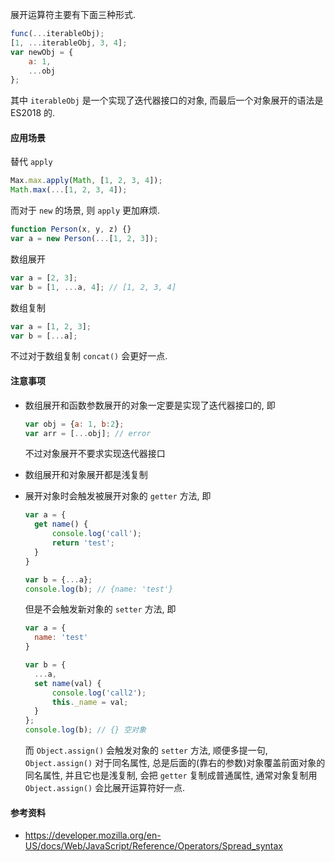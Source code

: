 展开运算符主要有下面三种形式.

```javascript
func(...iterableObj);
[1, ...iterableObj, 3, 4];
var newObj = {
    a: 1,
    ...obj
};
```

其中 `iterableObj` 是一个实现了迭代器接口的对象, 而最后一个对象展开的语法是 ES2018 的.



#### 应用场景

替代 `apply`

```javascript
Max.max.apply(Math, [1, 2, 3, 4]);
Math.max(...[1, 2, 3, 4]);
```

而对于 `new` 的场景, 则 `apply` 更加麻烦.

```javascript
function Person(x, y, z) {}
var a = new Person(...[1, 2, 3]);
```

数组展开

```javascript
var a = [2, 3];
var b = [1, ...a, 4]; // [1, 2, 3, 4]
```

数组复制

```javascript
var a = [1, 2, 3];
var b = [...a];
```

不过对于数组复制 `concat()` 会更好一点.



#### 注意事项

* 数组展开和函数参数展开的对象一定要是实现了迭代器接口的, 即

  ```javascript
  var obj = {a: 1, b:2};
  var arr = [...obj]; // error
  ```

  不过对象展开不要求实现迭代器接口

* 数组展开和对象展开都是浅复制

* 展开对象时会触发被展开对象的 `getter` 方法, 即

  ```javascript
  var a = {
  	get name() {
  		console.log('call');
  		return 'test';
  	}
  }
  
  var b = {...a};
  console.log(b); // {name: 'test'}
  ```

  但是不会触发新对象的 `setter` 方法, 即

  ```javascript
  var a = {
  	name: 'test'
  }
  
  var b = {
  	...a,
  	set name(val) {
  		console.log('call2');
  		this._name = val;
  	}
  };
  console.log(b); // {} 空对象
  ```

  而 `Object.assign()` 会触发对象的 `setter` 方法, 顺便多提一句, `Object.assign()` 对于同名属性, 总是后面的(靠右的参数)对象覆盖前面对象的同名属性, 并且它也是浅复制, 会把 `getter` 复制成普通属性, 通常对象复制用 `Object.assign()` 会比展开运算符好一点.



#### 参考资料

* https://developer.mozilla.org/en-US/docs/Web/JavaScript/Reference/Operators/Spread_syntax